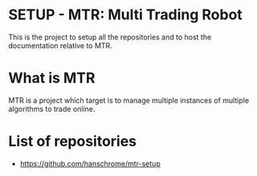 # SETUP - MTR: Multi Trading Robot

This is the project to setup all the repositories and to host the documentation relative to MTR.

# What is MTR

MTR is a project which target is to manage multiple instances of multiple algorithms to trade online.

# List of repositories

- https://github.com/hanschrome/mtr-setup

